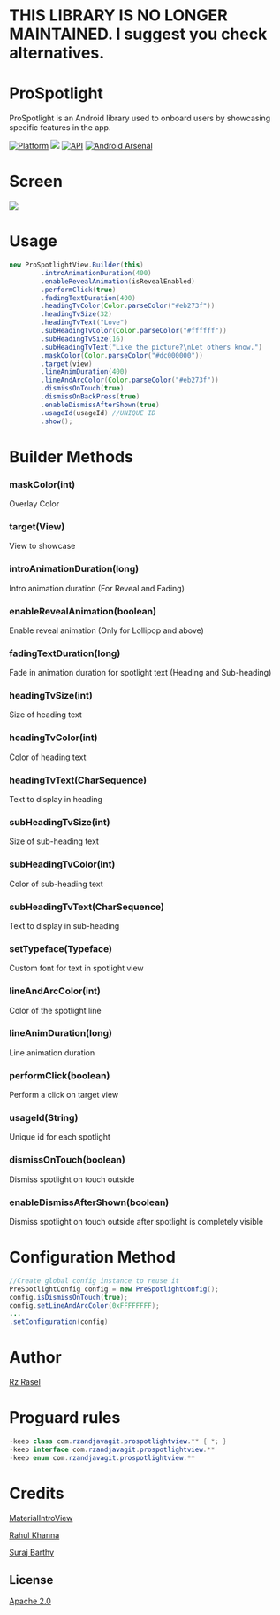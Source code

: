 # THIS LIBRARY IS NO LONGER MAINTAINED. I suggest you check alternatives.

# ProSpotlight
ProSpotlight is an Android library used to onboard users by showcasing specific features in the app.

[![Platform](https://img.shields.io/badge/platform-android-green.svg)](http://developer.android.com/index.html)
<img src="https://img.shields.io/badge/license-Apache 2.0-green.svg?style=flat">
[![API](https://img.shields.io/badge/API-11%2B-green.svg?style=flat)](https://android-arsenal.com/api?level=11)
[![Android Arsenal](https://img.shields.io/badge/Android%20Arsenal-Spotlight-green.svg?style=flat)](http://android-arsenal.com/details/1/3730)

# Screen
<img src="https://github.com/rzrasel/rzandroid-java-sdk/blob/217e2619b83a418ca1e83cc2e8d2aa5060547028/rzandjavagit-prospotlightview/art/intro.gif"/>

# Usage
```java
new ProSpotlightView.Builder(this)
        .introAnimationDuration(400)
        .enableRevealAnimation(isRevealEnabled)
        .performClick(true)
        .fadingTextDuration(400)
        .headingTvColor(Color.parseColor("#eb273f"))
        .headingTvSize(32)
        .headingTvText("Love")
        .subHeadingTvColor(Color.parseColor("#ffffff"))
        .subHeadingTvSize(16)
        .subHeadingTvText("Like the picture?\nLet others know.")
        .maskColor(Color.parseColor("#dc000000"))
        .target(view)
        .lineAnimDuration(400)
        .lineAndArcColor(Color.parseColor("#eb273f"))
        .dismissOnTouch(true)
        .dismissOnBackPress(true)
        .enableDismissAfterShown(true)
        .usageId(usageId) //UNIQUE ID
        .show();
```

# Builder Methods

### maskColor(int)
Overlay Color

### target(View)
View to showcase

### introAnimationDuration(long)
Intro animation duration (For Reveal and Fading)

### enableRevealAnimation(boolean)
Enable reveal animation (Only for Lollipop and above)

### fadingTextDuration(long)
Fade in animation duration for spotlight text (Heading and Sub-heading)

### headingTvSize(int)
Size of heading text

### headingTvColor(int)
Color of heading text

### headingTvText(CharSequence)
Text to display in heading

### subHeadingTvSize(int)
Size of sub-heading text

### subHeadingTvColor(int)
Color of sub-heading text

### subHeadingTvText(CharSequence)
Text to display in sub-heading

### setTypeface(Typeface)
Custom font for text in spotlight view

### lineAndArcColor(int)
Color of the spotlight line

### lineAnimDuration(long)
Line animation duration

### performClick(boolean)
Perform a click on target view

### usageId(String)
Unique id for each spotlight

### dismissOnTouch(boolean)
Dismiss spotlight on touch outside

### enableDismissAfterShown(boolean)
Dismiss spotlight on touch outside after spotlight is completely visible

# Configuration Method
```java
//Create global config instance to reuse it
PreSpotlightConfig config = new PreSpotlightConfig();
config.isDismissOnTouch(true);
config.setLineAndArcColor(0xFFFFFFFF);
...
.setConfiguration(config)
```

# Author

[Rz Rasel](https://github.com/rzrasel)

# Proguard rules

```java
-keep class com.rzandjavagit.prospotlightview.** { *; }
-keep interface com.rzandjavagit.prospotlightview.**
-keep enum com.rzandjavagit.prospotlightview.**
```

# Credits
[MaterialIntroView](https://github.com/iammert/MaterialIntroView)

[Rahul Khanna](https://www.linkedin.com/in/rahul-khanna-01705827)

[Suraj Barthy](https://dribbble.com/thesbdesign)

## License
[Apache 2.0](http://www.apache.org/licenses/LICENSE-2.0.txt)
<!--
//https://github.com/29jitender/Spotlight
//https://github.com/iammert/MaterialIntroView
//https://androidexample365.com/an-implementation-of-tap-targets-from-the-material-design-guidelines/
//https://androidexample365.com/a-tap-target-implementation-in-android-based-on-material-design-onboarding-guidelines/ -->
